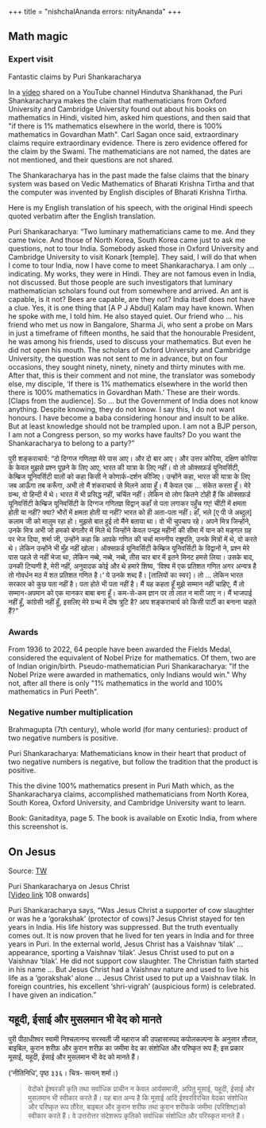 +++
title = "nishchalAnanda errors: nityAnanda"
+++

## Math magic
### Expert visit
Fantastic claims by Puri Shankaracharya

In a [video](https://youtu.be/JH59KsRisgY) shared on a YouTube channel Hindutva Shankhanad, the Puri Shankaracharya makes the claim that mathematicians from Oxford University and Cambridge University found out about his books on mathematics in Hindi, visited him, asked him questions, and then said that "if there is 1% mathematics elsewhere in the world, there is 100% mathematics in Govardhan Math". Carl Sagan once said, extraordinary claims require extraordinary evidence. There is zero evidence offered for the claim by the Swami. The mathematicians are not named, the dates are not mentioned, and their questions are not shared.

The Shankaracharya has in the past made the false claims that the binary system was based on Vedic Mathematics of Bharati Krishna Tirtha and that the computer was invented by English disciples of Bharati Krishna Tirtha.

Here is my English translation of his speech, with the original Hindi speech quoted verbatim after the English translation.

Puri Shankaracharya: “Two luminary mathematicians came to me. And they came twice. And those of North Korea, South Korea came just to ask me questions, not to tour India. Somebody asked those in Oxford University and Cambridge University to visit Konark [temple]. They said, I will do that when I come to tour India, now I have come to meet Shankaracharya. I am only ... indicating. My works, they were in Hindi. They are not famous even in India, not discussed. But those people are such investigators that luminary mathematician scholars found out from somewhere and arrived. An ant is capable, is it not? Bees are capable, are they not? India itself does not have a clue. Yes, it is one thing that [A P J Abdul] Kalam may have known. When he spoke with me, I told him. He also stayed quiet. Our friend who ... his friend who met us now in Bangalore, Sharma Ji, who sent a probe on Mars in just a timeframe of fifteen months, he said that the honourable President, he was among his friends, used to discuss your mathematics. But even he did not open his mouth. The scholars of Oxford University and Cambridge University, the question was not sent to me in advance, but on four occasions, they sought ninety, ninety, ninety and thirty minutes with me. After that, this is their comment and not mine, the translator was somebody else, my disciple, ‘If there is 1% mathematics elsewhere in the world then there is 100% mathematics in Govardhan Math.’ These are their words. [Claps from the audience]. So ... but the Government of India does not know anything. Despite knowing, they do not know. I say this, I do not want honours. I have become a baba considering honour and insult to be alike. But at least knowledge should not be trampled upon. I am not a BJP person, I am not a Congress person, so my works have faults? Do you want the Shankaracharya to belong to a party?”

पुरी शङ्कराचार्य: “दो दिग्गज गणितज्ञ मेरे पास आए। और दो बार आए। और उत्तर कोरिया, दक्षिण कोरिया के केवल मुझसे प्रश्न पूछने के लिए आए, भारत की यात्रा के लिए नहीं। वो तो ऑक्सफ़र्ड यूनिवर्सिटी, केम्ब्रिज यूनिवर्सिटी वालों को कहा किसी ने कोणार्क-दर्शन कीजिए। उन्होंने कहा, भारत की यात्रा के लिए जब आऊँगा तब करूँगा, अभी तो मैं शंकराचार्य से मिलने आया हूँ। मैं केवल एक ... संकेत करता हूँ। मेरे ग्रन्थ, वो हिन्दी में थे। भारत में भी प्रसिद्ध नहीं, चर्चित नहीं। लेकिन वो लोग कितने टोही हैं कि ऑक्सफ़र्ड यूनिवर्सिटी केम्ब्रिज यूनिवर्सिटी के दिग्गज गणितज्ञ विद्वान् कहाँ से पता लगाकर पहुँच गए! चींटी में क्षमता होती या नहीं? क्या? भौरों में क्षमता होती या नहीं? भारत को ही अता-पता नहीं। हाँ, भले [ए पी जे अब्दुल] कलाम जी को मालुम रहा हो। मुझसे बात हुई तो मैंने बताया था। वो भी चुपचाप रहे। अपने मित्र जिन्होंने, उनके मित्र अभी जो हमको बंगलौर में मिले थे जिन्होंने केवल पन्द्रह महीनों की सीमा में यान को मङ्गल ग्रह पर भेज दिया, शर्मा जी, उन्होंने कहा कि आपके गणित की चर्चा माननीय राष्ट्रपति, उनके मित्रों में थे, वो करते थे। लेकिन उन्होंने भी मुँह नहीं खोला। ऑक्सफ़र्ड यूनिवर्सिटी केम्ब्रिज यूनिवर्सिटी के विद्वानों ने, प्रश्न मेरे पास पहले से नहीं भेजा था, लेकिन नब्बे, नब्बे, नब्बे, तीस चार बार में इतने मिनट हमसे लिया। उसके बाद, उनकी टिप्पणी है, मेरी नहीं, अनुवादक कोई और थे हमारे शिष्य, ‘विश्व में एक प्रतिशत गणित अगर अन्यत्र है तो गोवर्धन मठ में शत प्रतिशत गणित है।‘ ये उनके शब्द हैं। [तालियों का स्वर]। तो … लेकिन भारत सरकार को कुछ पता नहीं है। पता होते भी पता नहीं है। मैं यह कहता हूँ मुझे सम्मान नहीं चाहिए, मैं तो सम्मान-अपमान को एक मानकर बाबा बना हूँ। कम-से-कम ज्ञान पर तो लात न मारी जाए न। मैं भाजपाई नहीं हूँ, कांग्रेसी नहीं हूँ, इसलिए मेरे ग्रन्थ में दोष त्रुटि है? आप शङ्कराचार्य को किसी पार्टी का बनाना चाहते हैं?”

### Awards
From 1936 to 2022, 64 people have been awarded the Fields Medal, considered the equivalent of Nobel Prize for mathematics. Of them, two are of Indian origin/birth. Pseudo-mathematician Puri Shankaracharya: "If the Nobel Prize were awarded in mathematics, only Indians would win."
Why not, after all there is only "1% mathematics in the world and 100% mathematics in Puri Peeth".

### Negative number multiplication
Brahmagupta (7th century), whole world (for many centuries): product of two negative numbers is positive.

Puri Shankaracharya: Mathematicians know in their heart that product of two negative numbers is negative, but follow the tradition that the product is positive.

This the divine 100% mathematics present in Puri Math which, as the Shankaracharya claims, accomplished mathematicians from North Korea, South Korea, Oxford University, and Cambridge University want to learn.

Book: Ganitaditya, page 5. The book is available on Exotic India, from where this screenshot is.

## On Jesus
Source: [TW](https://www.facebook.com/nityanand.misra/posts/5410954035688298)


Puri Shankaracharya on Jesus Christ  
[[Video link](https://www.youtube.com/watch?v=93eXX_LE7Ps) 108 onwards]

Puri Shankaracharya says, “Was Jesus Christ a supporter of cow slaughter or was he a ‘gorakshak’ (protector of cows)? Jesus Christ stayed for ten years in India. His life history was suppressed. But the truth eventually comes out. It is now proven that he lived for ten years in India and for three years in Puri. In the external world, Jesus Christ has a Vaishnav ‘tilak’ ... appearance, sporting a Vaishnav ‘tilak’. Jesus Christ used to put on a Vaishnav ‘tilak’. He did not support cow slaughter. The Christian faith started in his name ...  But Jesus Christ had a Vaishnav nature and used to live his life as a ‘gorakshak’ alone ... Jesus Christ used to put up a Vaishnav tilak. In foreign countries, his excellent ‘shri-vigrah’ (auspicious form) is celebrated. I have given an indication.”


## यहूदी, ईसाई और मुसलमान भी वेद को मानते
पुरी पीठाधीश्वर स्वामी निश्चलानन्द सरस्वती जी महाराज की उपहासास्पद कपोलकल्पना के अनुसार तौरात, बाइबिल, कुरान शरीफ़ और कुरान शरीफ़ का जमीमा वेद का संशोधित और परिष्कृत रूप हैं; इस प्रकार मूसाई, यहूदी, ईसाई और मुसलमान भी वेद को मानते हैं। 

(‘नीतिनिधि’, पृष्ठ ३३६। चित्र- सत्यन् शर्मा।)

> वेदोंको ईश्वरकी कृति तथा सर्वाधिक प्राचीन न केवल आर्यसमाजी, अपितु मूसाई, यहूदी, ईसाई और मुसलमान भी स्वीकार करते हैं। यह बात अन्य है कि मूसाई आदि ईश्वरविरचित वेदका संशोधित और परिष्कृत रूप तौरेत, बाइबल और कुरान शरीफ तथा कुरान शरीफके जमीमा (परिशिष्ट)को स्वीकार करते हैं। वे उत्तरोत्तर संदेशरूप कृतिको सर्वाधिक संशोधित और परिस्कृत मानते हैं। 
